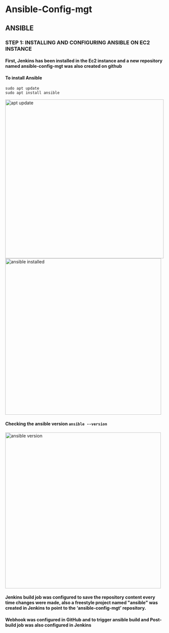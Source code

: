# Ansible-Config-mgt
## ANSIBLE
### STEP 1: INSTALLING AND CONFIGURING ANSIBLE ON EC2 INSTANCE
#### First, Jenkins has been installed in the Ec2 instance and a new repository named ansible-config-mgt was also created on github
#### To install Ansible
```
sudo apt update
sudo apt install ansible
```
<img width="502" alt="apt update" src="https://user-images.githubusercontent.com/112771723/195700517-153e3ea4-9b5e-4e7a-85de-6784b56609f0.png">
<img width="494" alt="ansible installed" src="https://user-images.githubusercontent.com/112771723/195699986-02cd750b-d9e1-4f0f-96d0-cbffb9521133.png">

#### Checking the ansible version `ansible --version`
<img width="493" alt="ansible version" src="https://user-images.githubusercontent.com/112771723/195700403-012b9563-2161-488f-842b-474737d987d7.png">

#### Jenkins build job was configured to save the repository content every time changes were made, also a freestyle project named "ansible" was created in Jenkins to point to the ‘ansible-config-mgt’ repository.
#### Webhook was configured in GitHub and to trigger ansible build and Post-build job was also configured in Jenkins

